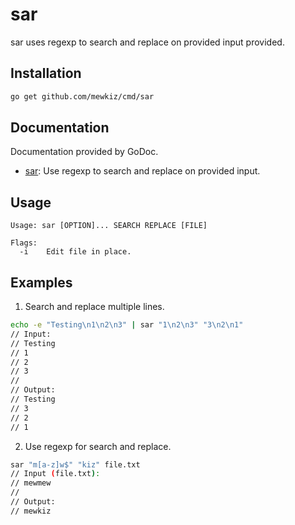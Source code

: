 # sar

sar uses regexp to search and replace on provided input provided.

## Installation

```bash
go get github.com/mewkiz/cmd/sar
```

## Documentation

Documentation provided by GoDoc.

- [sar](http://godoc.org/github.com/mewkiz/cmd/sar): Use regexp to search and replace on provided input.

## Usage

```
Usage: sar [OPTION]... SEARCH REPLACE [FILE]

Flags:
  -i    Edit file in place.
```

## Examples

1. Search and replace multiple lines.

```bash
echo -e "Testing\n1\n2\n3" | sar "1\n2\n3" "3\n2\n1"
// Input:
// Testing
// 1
// 2
// 3
//
// Output:
// Testing
// 3
// 2
// 1
```

2. Use regexp for search and replace.

```bash
sar "m[a-z]w$" "kiz" file.txt
// Input (file.txt):
// mewmew
//
// Output:
// mewkiz
```
